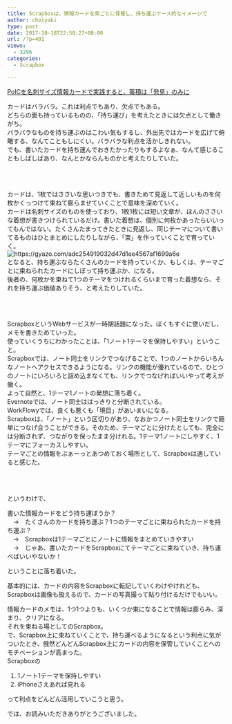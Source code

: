 ```yaml
---
title: Scrapboxは、情報カードを束ごとに保管し、持ち運ぶケース的なイメージで
author: choiyaki
type: post
date: 2017-10-18T22:50:27+00:00
url: /?p=401
views:
  - 3296
categories:
  - Scrapbox

---
```

[PoICを名刺サイズ情報カードで実践すると、蓄積は「発見」のみに][1]

カードはバラバラ。これは利点でもあり、欠点でもある。  
どちらの面も持っているものの、「持ち運び」を考えたときには欠点として働きがち。  
バラバラなものを持ち運ぶのはこわい気もするし、外出先ではカードを広げて俯瞰する、なんてこともしにくい。バラバラな利点を活かしきれない。  
でも、書いたカードを持ち運んでおきたかったりもするよなぁ、なんて感じることもしばしばあり、なんとかならんものかと考えたりしていた。

### 　

カードは、1枚ではささいな思いつきでも、書きためて見返して近しいものを何枚かくっつけて束ねて膨らませていくことで意味を深めていく。  
カードは名刺サイズのものを使っており、1枚1枚には短い文章が、ほんのささいな着想が書きつけられているだけ。書いた着想は、個別に何枚かあったらいいってもんではない。たくさんたまってきたときに見返し、同じテーマについて書いてるものはひとまとめにしたりしながら、「束」を作っていくことで育っていく。  
<img src="https://i0.wp.com/i.gyazo.com/adc254919032d47d1ee4567af1699a6e.jpg?w=660&#038;ssl=1" alt="https://gyazo.com/adc254919032d47d1ee4567af1699a6e" data-recalc-dims="1" />  
となると、持ち運ぶならたくさんのカードを持っていくか、もしくは、テーマごとに束ねられたカードにしぼって持ち運ぶか、になる。  
後者の、何枚かを束ねて1つのテーマをつけれるくらいまで育った着想なら、それを持ち運ぶ価値ありそう、と考えたりしていた。

### 　

ScrapboxというWebサービスが一時期話題になった。ぼくもすぐに使いだし、メモを書きためていった。  
使っていくうちにわかったことは、「1ノート1テーマを保持しやすい」ということ。  
Scrapboxでは、ノート同士をリンクでつなげることで、1つのノートからいろんなノートへアクセスできるようになる。リンクの機能が優れているので、ひとつのノートにいろいろと詰め込まなくても、リンクでつなげればいいやって考えが働く。  
よって自然と、1テーマ1ノートの発想に落ち着く。  
Evernoteでは、ノート同士ははっきりと分断されている。  
WorkFlowyでは、良くも悪くも「境目」があいまいになる。  
Scrapboxは、「ノート」という区切りがあり、なおかつノート同士をリンクで簡単につなげ合うことができる。そのため、テーマごとに分けたとしても、完全には分断されず、つながりを保ったまま分けれる。1テーマ1ノートにしやすく、1テーマにフォーカスしやすい。  
テーマごとの情報をぶぁーっとあつめておく場所として、Scrapboxは適していると感じた。

### 　

というわけで、

書いた情報カードをどう持ち運ぼうか？  
　→　たくさんのカードを持ち運ぶ？1つのテーマごとに束ねられたカードを持ち運ぶ？  
　→　Scrapboxは1テーマごとにノートに情報をまとめていきやすい  
　→　じゃあ、書いたカードをScrapboxにてテーマごとに束ねていき、持ち運べばいいやないか！

ということに落ち着いた。

基本的には、カードの内容をScrapboxに転記していくわけやけれども、Scrapboxは画像も扱えるので、カードの写真撮って貼り付けるだけでもいい。

情報カードのメモは、1つ1つよりも、いくつか束になることで情報は膨らみ、深まり、クリアになる。  
それを束ねる場としてのScrapbox。  
で、Scrapbox上に束ねていくことで、持ち運べるようになるという利点に気がついたとき、俄然どんどんScrapbox上にカードの内容を保管していくことへのモチベーションが高まった。  
Scrapboxの

  1. 1ノート1テーマを保持しやすい
  2. iPhoneさえあれば見れる

って利点をどんどん活用していこうと思う。

では、お読みいただきありがとうございました。

 [1]: https://choiyaki.com/?p=367